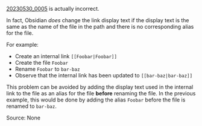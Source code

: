[20230530_0005](20230530_0005.md) is actually incorrect.

In fact, Obsidian _does_ change the link display text if the display text is the same as the name of the file in the path and there is no corresponding alias for the file.

For example:
* Create an internal link `[[Foobar|Foobar]]`
* Create the file `Foobar`
* Rename `Foobar` to `bar-baz`
* Observe that the internal link has been updated to `[[bar-baz|bar-baz]]`

This problem can be avoided by adding the display text used in the internal link to the file as an alias for the file **before** renaming the file. In the previous example, this would be done by adding the alias `Foobar` before the file is renamed to `bar-baz`.

Source: None
